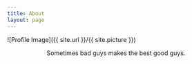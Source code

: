 ```yaml
---
title: About
layout: page
---
```

![Profile Image]({{ site.url }}/{{ site.picture }})  




<center>Sometimes bad guys makes the best good guys.</center>
